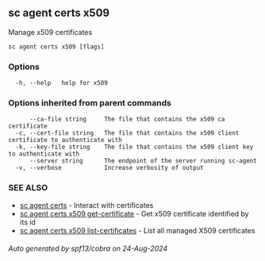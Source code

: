 ## sc agent certs x509

Manage x509 certificates

```
sc agent certs x509 [flags]
```

### Options

```
  -h, --help   help for x509
```

### Options inherited from parent commands

```
      --ca-file string     The file that contains the x509 ca certificate
  -c, --cert-file string   The file that contains the x509 client certificate to authenticate with
  -k, --key-file string    The file that contains the x509 client key to authenticate with
      --server string      The endpoint of the server running sc-agent
  -v, --verbose            Increase verbosity of output
```

### SEE ALSO

* [sc agent certs](sc_agent_certs.md)	 - Interact with certificates
* [sc agent certs x509 get-certificate](sc_agent_certs_x509_get-certificate.md)	 - Get x509 certificate identified by its id
* [sc agent certs x509 list-certificates](sc_agent_certs_x509_list-certificates.md)	 - List all managed X509 certificates

###### Auto generated by spf13/cobra on 24-Aug-2024
